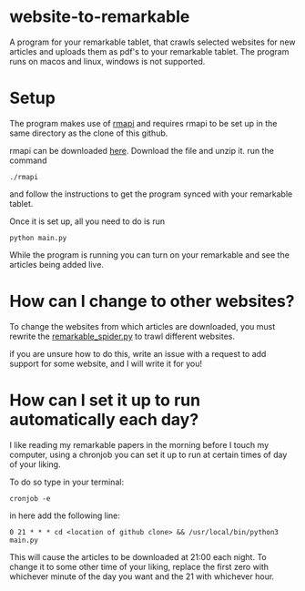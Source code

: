 # website-to-remarkable
A program for your remarkable tablet, that crawls selected websites for new articles and uploads them as pdf's to your remarkable tablet. The program runs on macos and linux, windows is not supported.

# Setup 
The program makes use of [rmapi](https://github.com/juruen/rmapi) and requires rmapi to be set up in the same directory as the clone of this github.

rmapi can be downloaded [here](https://github.com/juruen/rmapi/releases). Download the file and unzip it. run the command

```
./rmapi
```
and follow the instructions to get the program synced with your remarkable tablet.

Once it is set up, all you need to do is run
```
python main.py
```

While the program is running you can turn on your remarkable and see the articles being added live.

# How can I change to other websites?

To change the websites from which articles are downloaded, you must rewrite the [remarkable_spider.py](remarkable_spider.py) to trawl different websites.

if you are unsure how to do this, write an issue with a request to add support for some website, and I will write it for you!

# How can I set it up to run automatically each day?
I like reading my remarkable papers in the morning before I touch my computer, using a chronjob you can set it up to run at certain times of day of your liking.

To do so type in your terminal:

```
cronjob -e
```

in here add the following line:

```
0 21 * * * cd <location of github clone> && /usr/local/bin/python3 main.py
```

This will cause the articles to be downloaded at 21:00 each night. To change it to some other time of your liking, replace the first zero with whichever minute of the day you want and the 21 with whichever hour.
